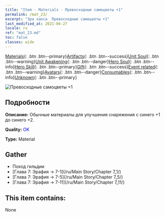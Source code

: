 ```yaml
---
title: "Item - Materials - Превосходные самоцветы +1"
permalink: /mat_23/
excerpt: "Эра хаоса  Превосходные самоцветы +1"
last_modified_at: 2021-04-27
locale: ru
ref: "mat_23.md"
toc: false
classes: wide
---
```

 [Materials](/ItemsRU/){: .btn .btn--primary}[Artifacts](/ItemsRU/Artifacts/){: .btn .btn--success}[Unit Soul](/ItemsRU/UnitSoul/){: .btn .btn--warning}[Unit Awakening](/ItemsRU/UnitAwakening/){: .btn .btn--danger}[Hero Soul](/ItemsRU/HeroSoul/){: .btn .btn--info}[Hero Skill](/ItemsRU/HeroSkill/){: .btn .btn--primary}[Gift](/ItemsRU/Gift/){: .btn .btn--success}[Event related](/ItemsRU/Events/){: .btn .btn--warning}[Avatars](/ItemsRU/Avatars/){: .btn .btn--danger}[Consumables](/ItemsRU/Consumables/){: .btn .btn--info}[Unknown](/ItemsRU/Unknown/){: .btn .btn--primary}

 ![Превосходные самоцветы +1](/images/t/i_cailiao_baoshi1.png)

## Подробности
 **Описание:** Обычные материалы для улучшения снаряжения c синего +1 до синего +2.

 **Quality:** <span style="color: #0000CD">OK</span>

 **Type:** Material

## Gather

*    Поход гильдии 
*    [Глава 7: Эрафия -> 7-1](/ru/Main Story/Chapter 7_1/) 
*    [Глава 7: Эрафия -> 7-5](/ru/Main Story/Chapter 7_5/) 
*    [Глава 7: Эрафия -> 7-11](/ru/Main Story/Chapter 7_11/) 

## This item contains:

  None

